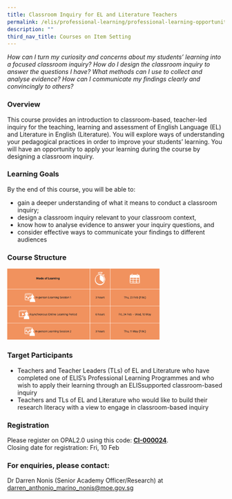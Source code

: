 ```yaml
---
title: Classroom Inquiry for EL and Literature Teachers
permalink: /elis/professional-learning/professional-learning-opportunities/classroom-inquiry-for-el-literature/
description: ""
third_nav_title: Courses on Item Setting
---
```

<em>How can I turn my curiosity and concerns about my students’ learning into a focused classroom inquiry? How do I design the classroom inquiry to answer the questions I have? What methods can I use to collect and analyse evidence? How can I communicate my findings clearly and convincingly to others?</em>

### Overview

This course provides an introduction to classroom-based, teacher-led inquiry for the teaching, learning and assessment of English Language (EL) and Literature in English (Literature). You will explore ways of understanding your pedagogical practices in order to improve your students’ learning. You will have an opportunity to apply your learning during the course by designing a classroom inquiry.

### Learning Goals


By the end of this course, you will be able to:

*   gain a deeper understanding of what it means to conduct a classroom inquiry;
*   design a classroom inquiry relevant to your classroom context,
*   know how to analyse evidence to answer your inquiry questions, and
*   consider effective ways to communicate your findings to different audiences

### Course Structure

<img src="/images/course%20structure%208.png" style="width:70%">
		 
### Target Participants

*   Teachers and Teacher Leaders (TLs) of EL and Literature who have completed one of ELIS’s Professional Learning Programmes and who wish to apply their learning through an ELISsupported classroom-based inquiry
*   Teachers and TLs of EL and Literature who would like to build their research literacy with a view to engage in classroom-based inquiry

### Registration

Please register on&nbsp;OPAL2.0&nbsp;using this code:&nbsp;[**CI-000024**](https://www.opal2.moe.edu.sg/app/learner/detail/course/8fc87560-84bd-42c4-b9c3-f8d1c6769821).  
Closing date for registration: Fri, 10 Feb

### For enquiries, please contact:


Dr Darren Nonis (Senior Academy Officer/Research) at
<a href="mailto:darren_anthonio_marino_nonis@moe.gov.sg">darren_anthonio_marino_nonis@moe.gov.sg</a>